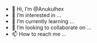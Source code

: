- 👋 Hi, I’m @Anukulhex
- 👀 I’m interested in ...
- 🌱 I’m currently learning ...
- 💞️ I’m looking to collaborate on ...
- 📫 How to reach me ...

<!---
Anukulhex/Anukulhex is a ✨ special ✨ repository because its `README.md` (this file) appears on your GitHub profile.
You can click the Preview link to take a look at your changes.
--->
